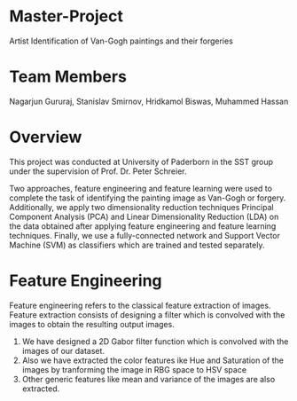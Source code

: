 # Master-Project
Artist Identification of Van-Gogh paintings and their forgeries 

# Team Members

Nagarjun Gururaj, Stanislav Smirnov, Hridkamol Biswas, Muhammed Hassan

# Overview
This project was conducted at University of Paderborn in the SST group under the supervision of Prof. Dr. Peter Schreier. 

Two approaches, feature engineering and feature learning were used to complete the task of identifying the painting image as Van-Gogh or forgery. Additionally, we apply two dimensionality reduction techniques Principal Component Analysis (PCA) and Linear Dimensionality Reduction (LDA) on the data obtained after applying feature engineering and feature learning techniques. Finally, we use a fully-connected network and Support Vector Machine (SVM) as classifiers which are trained and tested separately.

# Feature Engineering 
Feature engineering refers to the classical feature extraction of images. Feature extraction consists of designing a filter which is convolved with the images to obtain the resulting output images. 

1) We have designed a 2D Gabor filter function which is convolved with the images of our dataset.
2) Also we have extracted the color features ike Hue and Saturation of the images by tranforming the image in RBG space to HSV space
3) Other generic features like mean and variance of the images are also extracted.





